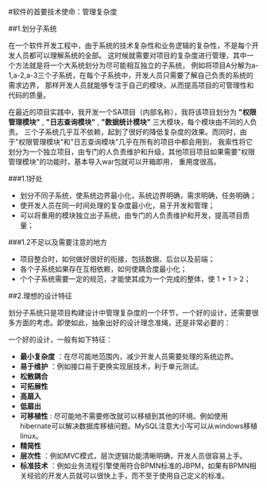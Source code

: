 #软件的首要技术使命：管理复杂度

##1.划分子系统

  在一个软件开发工程中，由于系统的技术复杂性和业务逻辑的复杂性，不是每个开发人员都可以理解系统的全部。
这时候就需要对项目的复杂度进行管理，其中一个方法就是将一个大系统划分为尽可能相互独立的子系统，
例如将项目A分解为a-1,a-2,a-3三个子系统，在每个子系统中，开发人员只需要了解自己负责的系统的需求边界，
那样开发人员就能够专注于自己的模块，从而提高项目的可管理性和代码的质量。

  在最近的项目实践中，我开发一个SA项目（内部名称），我将该项目划分为 __"权限管理模块"__ , __"日志查询模块"__ , __"数据统计模块"__ 三大模块，每个模块由不同的人负责。
三个子系统几乎互不依赖，起到了很好的降低复杂度的效果。而同时，由于"权限管理模块"和"日志查询模块"几乎在所有的项目中都会用到，
我索性将它划分为一个独立项目，由专门的人负责维护和升级，其他项目项目如果需要"权限管理模块"的功能时，基本导入war包就可以开箱即用，
重用度很高。

###1.1好处
  
  - 划分不同子系统，使系统边界最小化，系统边界明确，需求明确，任务明确；
  - 使开发人员在同一时间处理的复杂度最小化，易于开发和管理；
  - 可以将重用的模块独立出子系统，由专门的人负责维护和开发，提高项目质量；
  

###1.2不足以及需要注意的地方
  
  - 项目整合时，如何做好很好的衔接，包括数据、后台以及前端；
  - 各个子系统如果存在互相依赖，如何使耦合度最小化；
  - 个个子系统需要一定的规范，才能使其成为一个完成的整体，使 1 + 1 > 2；

##2.理想的设计特征
  
  划分子系统只是项目构建设计中管理复杂度的一个环节，一个好的设计，还需要很多方面的考虑。即使如此，抽象出好的设计理念准绳，还是非常必要的：

  一个好的设计，一般有如下特征：

  - __最小复杂度__ ：在尽可能地范围内，减少开发人员需要处理的系统边界。
  - __易于维护__ ：例如接口易于更换实现层技术，利于单元测试。
  - __松散耦合__ 
  - __可拓展性__ 
  - __高扇入__ 
  - __低扇出__ 
  - __可移植性__ : 尽可能地不需要修改就可以移植到其他的环境。例如使用hibernate可以解决数据库移植问题。MySQL注意大小写可以从windows移植linux。
  - __精简性__ 
  - __层次性__ ：例如MVC模式，层次逻辑功能清晰明确，开发人员很容易上手。
  - __标准技术__ ：例如业务流程引擎使用符合BPMN标准的JBPM，如果有BPMN相关经验的开发人员就可以很快上手，而不至于使用自己定义的标准。

